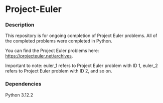 # Project-Euler

### Description
This repository is for ongoing completion of Project Euler problems. All of the completed problems were completed in Python.

You can find the Project Euler problems here: https://projecteuler.net/archives.

Important to note: euler_1 refers to Project Euler problem with ID 1, euler_2 refers to Project Euler problem with ID 2, and so on.

### Dependencies
Python 3.12.2

